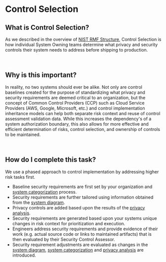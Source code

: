 # Control Selection

## What is Control Selection?
As we described in the overview of [NIST RMF Structure](overview.md#rmf-structure), Control Selection is how individual System Owning teams determine what privacy and security controls their system needs to address before shipping to production. 

<br/>

## Why is this important?
In reality, no two systems should ever be alike. Not only are control baselines created for the purpose of standardizing what privacy and security requirements are deemed critical to an organization, but the concept of Common Control Providers (CCP) such as Cloud Service Providers (AWS, Google, Microsoft, etc.) and control implementation inheritance models can help both separate risk context and reuse of control assessment validation data. While this increases the dependency's of a system authorization boundary, this also allows for more effective and efficient determination of risks, control selection, and ownership of controls to be maintained.

<br/>

## How do I complete this task?
We use a phased approach to control implementation by addressing higher risk tasks first. 

- Baseline security requirements are first set by your organization and [system categorization](categorization.md) process.
- Security requirements are further tailored using information obtained from the [system diagram](diagram.md).
- Privacy controls are added based upon the results of the [privacy analysis](privacy.md).
- Security requirements are generated based upon your systems unique changes in risk context for prioritization and execution.
- Engineers address security requirements and provide evidence of their work (e.g. actual source code or links to maintained artifacts) that is then evaluated by their Security Control Assessor.
- Security requirement adjustments are evaluated as changes in the [system diagram](diagram.md), [system categorization](categorization.md) and [privacy analysis](privacy.md) are introduced.
